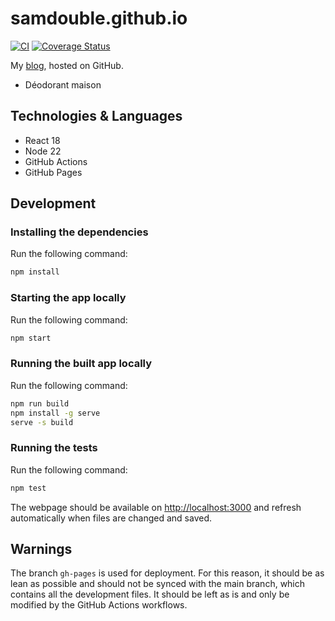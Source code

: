 # samdouble.github.io

[![CI](https://github.com/samdouble/samdouble.github.io/actions/workflows/checks.yml/badge.svg)](https://github.com/samdouble/samdouble.github.io/actions/workflows/checks.yml)
[![Coverage Status](https://coveralls.io/repos/samdouble/samdouble.github.io/badge.svg?branch=master&service=github)](https://coveralls.io/github/samdouble/samdouble.github.io?branch=master)

My [blog](samdouble.github.io), hosted on GitHub.

* Déodorant maison

## Technologies & Languages

- React 18
- Node 22
- GitHub Actions
- GitHub Pages

## Development

### Installing the dependencies

Run the following command:

```sh
npm install
```

### Starting the app locally

Run the following command:

```sh
npm start
```

### Running the built app locally

Run the following command:

```sh
npm run build
npm install -g serve
serve -s build
```

### Running the tests

Run the following command:

```sh
npm test
```

The webpage should be available on [http://localhost:3000](http://localhost:3000) and refresh automatically when files are changed and saved.

## Warnings
The branch `gh-pages` is used for deployment. For this reason, it should be as lean as possible and should not be synced with the main branch, which contains all the development files.
It should be left as is and only be modified by the GitHub Actions workflows.
